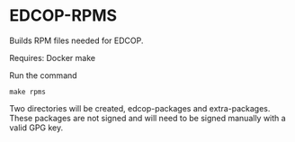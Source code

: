 # EDCOP-RPMS


Builds RPM files needed for EDCOP.

Requires:
Docker
make

Run the command

```
make rpms
```

Two directories will be created, edcop-packages and extra-packages.  These packages are not signed and will need to be signed manually with a valid GPG key.
